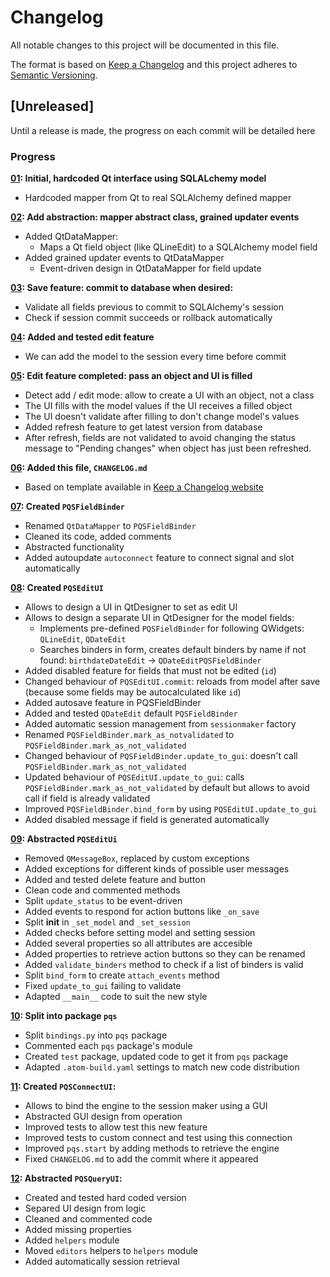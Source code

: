 # Changelog
All notable changes to this project will be documented in this file.

The format is based on [Keep a Changelog](http://keepachangelog.com/en/1.0.0/)
and this project adheres to [Semantic Versioning](http://semver.org/spec/v2.0.0.html).

## [Unreleased]
Until a release is made, the progress on each commit will be detailed here

### Progress
**[01](../../commit/b81d6b02a716ddb1f331e31fea1abc944511db44): Initial, hardcoded Qt interface using SQLALchemy model**
 - Hardcoded mapper from Qt to real SQLAlchemy defined mapper

**[02](../../commit/a0b539d928daa96dac577112d83a21447110aa6b): Add abstraction: mapper abstract class, grained updater events**
 - Added QtDataMapper:
    - Maps a Qt field object (like QLineEdit) to a SQLAlchemy model field
 - Added grained updater events to QtDataMapper
    - Event-driven design in QtDataMapper for field update

**[03](../../commit/d3a1f4dde4a2e36be072594f0e357776a51c693f): Save feature: commit to database when desired:**
 - Validate all fields previous to commit to SQLAlchemy's session
 - Check if session commit succeeds or rollback automatically

**[04](../../commit/d2e1f05837a09e22b11e376f26f75105fcdc1491): Added and tested edit feature**
  - We can add the model to the session every time before commit

**[05](../../commit/ccb38db81eea02fcf338c563d712f21df79c8ce1): Edit feature completed: pass an object and UI is filled**
 - Detect add / edit mode: allow to create a UI with an object, not a class
 - The UI fills with the model values if the UI receives a filled object
 - The UI doesn't validate after filling to don't change model's values
 - Added refresh feature to get latest version from database
 - After refresh, fields are not validated to avoid changing the status
   message to "Pending changes" when object has just been refreshed.

**[06](../../commit/1eace609512ae38d8643b4b90f73cb4dc35723f3): Added this file, `CHANGELOG.md`**
 - Based on template available in [Keep a Changelog website](http://keepachangelog.com/en/1.0.0/)

**[07](../../commit/7605264ede316c8d6589ce34b124152304eed657): Created `PQSFieldBinder`**
 - Renamed `QtDataMapper` to `PQSFieldBinder`
 - Cleaned its code, added comments
 - Abstracted functionality
 - Added autoupdate `autoconnect` feature to connect signal and slot
   automatically

**[08](../../commit/f65bde050f032d68092da4b3b4f4c179e859f110): Created `PQSEditUI`**
 - Allows to design a UI in QtDesigner to set as edit UI
 - Allows to design a separate UI in QtDesigner for the model fields:
    - Implements pre-defined `PQSFieldBinder` for following QWidgets:
      `QLineEdit`, `QDateEdit`
    - Searches binders in form, creates default binders by name if not found:
      `birthdateDateEdit` -> `QDateEditPQSFieldBinder`
 - Added disabled feature for fields that must not be edited (`id`)
 - Changed behaviour of `PQSEditUI.commit`: reloads from model after save
   (because some fields may be autocalculated like `id`)
 - Added autosave feature in PQSFieldBinder
 - Added and tested `QDateEdit` default `PQSFieldBinder`
 - Added automatic session management from `sessionmaker` factory
 - Renamed `PQSFieldBinder.mark_as_notvalidated` to 
   `PQSFieldBinder.mark_as_not_validated`
 - Changed behaviour of `PQSFieldBinder.update_to_gui`: doesn't call 
   `PQSFieldBinder.mark_as_not_validated`
 - Updated behaviour of `PQSEditUI.update_to_gui`: calls 
   `PQSFieldBinder.mark_as_not_validated` by default but allows to avoid call 
   if field is already validated
 - Improved `PQSFieldBinder.bind_form` by using `PQSEditUI.update_to_gui`
 - Added disabled message if field is generated automatically

**[09](../../commits/5630ed78346d42b66e74ee47ccb9ee0880d63ef5): Abstracted `PQSEditUi`**
 - Removed `QMessageBox`, replaced by custom exceptions
 - Added exceptions for different kinds of possible user messages
 - Added and tested delete feature and button
 - Clean code and commented methods
 - Split `update_status` to be event-driven
 - Added events to respond for action buttons like `_on_save`
 - Split __init__ in `_set_model` and `_set_session`
 - Added checks before setting model and setting session
 - Added several properties so all attributes are accesible
 - Added properties to retrieve action buttons so they can be renamed
 - Added `validate_binders` method to check if a list of binders is valid
 - Split `bind_form` to create `attach_events` method
 - Fixed `update_to_gui` failing to validate
 - Adapted `__main__` code to suit the new style

**[10](../../commits/2026e7d93a787f17eb663baade7e04b77e0068c5): Split into package `pqs`**
 - Split `bindings.py` into `pqs` package
 - Commented each `pqs` package's module
 - Created `test` package, updated code to get it from `pqs` package
 - Adapted `.atom-build.yaml` settings to match new code distribution

**[11](../../commits/234d80bd3eaad4e71d18880951df46a44959a4cc): Created `PQSConnectUI`:**
 - Allows to bind the engine to the session maker using a GUI
 - Abstracted GUI design from operation
 - Improved tests to allow test this new feature
 - Improved tests to custom connect and test using this connection
 - Improved `pqs.start` by adding methods to retrieve the engine
 - Fixed `CHANGELOG.md` to add the commit where it appeared

**[12](../../commits/master): Abstracted `PQSQueryUI`:**
 - Created and tested hard coded version
 - Separed UI design from logic
 - Cleaned and commented code
 - Added missing properties
 - Added `helpers` module
 - Moved `editors` helpers to `helpers` module
 - Added automatically session retrieval
